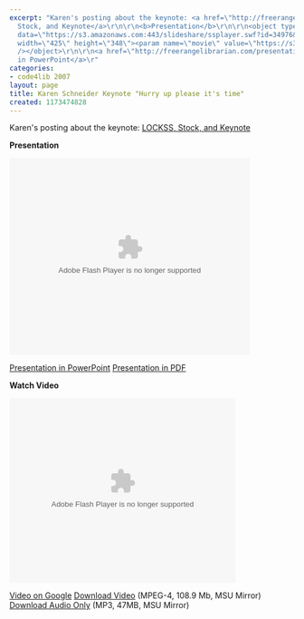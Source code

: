 ```yaml
---
excerpt: "Karen's posting about the keynote: <a href=\"http://freerangelibrarian.com/2007/03/lockss_stock_and_keynote.php\">LOCKSS,
  Stock, and Keynote</a>\r\n\r\n<b>Presentation</b>\r\n\r\n<object type=\"application/x-shockwave-flash\"
  data=\"https://s3.amazonaws.com:443/slideshare/ssplayer.swf?id=34976&doc=code4lib-2007-hurry-up-please-its-time-17840\"
  width=\"425\" height=\"348\"><param name=\"movie\" value=\"https://s3.amazonaws.com:443/slideshare/ssplayer.swf?id=34976&doc=code4lib-2007-hurry-up-please-its-time-17840\"
  /></object>\r\n\r\n<a href=\"http://freerangelibrarian.com/presentations/hurryuppleaseitstime.ppt\">Presentation
  in PowerPoint</a>\r"
categories:
- code4lib 2007
layout: page
title: Karen Schneider Keynote "Hurry up please it's time"
created: 1173474828
---
```

Karen's posting about the keynote: <a href="http://freerangelibrarian.com/2007/03/lockss_stock_and_keynote.php">LOCKSS, Stock, and Keynote</a>

<b>Presentation</b>

<object type="application/x-shockwave-flash" data="https://s3.amazonaws.com:443/slideshare/ssplayer.swf?id=34976&doc=code4lib-2007-hurry-up-please-its-time-17840" width="425" height="348"><param name="movie" value="https://s3.amazonaws.com:443/slideshare/ssplayer.swf?id=34976&doc=code4lib-2007-hurry-up-please-its-time-17840" /></object>

<a href="http://freerangelibrarian.com/presentations/hurryuppleaseitstime.ppt">Presentation in PowerPoint</a>
<a href="http://freerangelibrarian.com/presentations/hurryuppleaseitstime.pdf">Presentation in PDF</a>

<b>Watch Video</b>

<embed style="width:400px; height:326px;" id="VideoPlayback" type="application/x-shockwave-flash" src="http://video.google.com/googleplayer.swf?docId=-8994885552796060698&hl=en" flashvars=""> </embed>

<a href="http://video.google.com/videoplay?docid=-8994885552796060698">Video on Google</a>
<a href="http://streaming.msu.edu/storemedia/download/ebyryan/code4lib07/code4lib07_keynote_karen.mp4">Download Video</a> (MPEG-4, 108.9 Mb, MSU Mirror)
<a href="http://streaming.msu.edu/storemedia/download/ebyryan/c4l07audio/code4lib07_keynote_karen.mp3">Download Audio Only</a> (MP3, 47MB, MSU Mirror)
